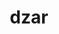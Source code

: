 ---
title: dzar
parent: Words
last_modified_date: 2021-12-26

see_also:
  - desire
transcriptions:
  - ˈdzɑr
translations:
  - "to want; to want to; to wish to; to wish for"
etymology:
  Shortened from [desire](desire)
examples:
  - bzo: "I unk **dzar** tu view thu bakalarachi."
    eng: "I do not **wish to** watch you fuck a dog."
---